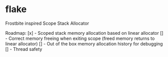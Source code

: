 # flake
Frostbite inspired Scope Stack Allocator

Roadmap:
[x] - Scoped stack memory allocation based on linear allocator
[] - Correct memory freeing when exiting scope (freed memory returns to linear allocator)
[] - Out of the box memory allocation history for debugging
[] - Thread safety

